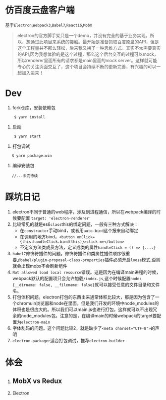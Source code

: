 # 仿百度云盘客户端
基于`Electron`,`Webpack3`,`Babel7`,`React16`,`MobX`

 > electron的官方脚手架只是一个demo，并没有完全的基于业务实现。所以，想通过此项目来系统的接触。最开始是准备抓取百度原盘的API，但是这个工程量并不那么轻松，后来我又换了一种思维方式。其实不太需要真实的API,因为我想体验的是这个过程，那么这个后台交互的过程可以mock，所以renderer里面所有的请求都是main里面的mock server。这样就可能专心的关注页面交互了，这个项目会持续不断的更新完善，有兴趣的可以一起加入进来！
# Dev
 1. fork仓库，安装依赖包
```shell
    $ yarn install
```
 1. 启动
```shell
    $ yarn start
```
 1. 打包调试
 ```shell
    $ yarn package:win 
 ```
 1. 编译安装包
 ```shell
    //...未完待续
 ```
# 踩坑日记
 1. electron不同于普通的web程序，涉及到进程通信，所以在webpack编译的时候要配置  `target: 'electron-renderer'`
 1. 比较常见的就是es6`class`this的绑定问题，一般有三种方式解决：
    - 在`constructor`手动bind，或者用`auto-bind`这个报来自动绑定
    - 在调用的地方bind，`<button onClick={this.handleClick.bind(this)}>click me</button>`
    - 不定义方法类成员方法，定义成类的属性`handleClick = () => {....}`
 1. `babel7`修饰符插件的问题。修饰符插件和类属性插件顺序很重要,`@babel/plugin-proposal-class-properties`插件必须开启`loose`模式,否则就会出现mobx不会刷新组件
 1. `Not allowed load local resource`错误。这是因为在编译main进程的时候，webpack默认的配置项只会允许加载`/index.js`,这个时候配置`node: {__dirname: false, __filename: false}`就可以接受任意的文件目录和文件名。
 1. 打包体积问题。electron打包的东西出来通常体积比较大，那是因为包含了一个chromuin浏览器和node在里面。但是我们开发的环境中node_modules的体积也是很庞大的。所以我们可以main.js也进行打包，这样就可以不出现冗余的node_modules包。注意的是，在编译main的时候webpack的target要配置为`electron-main`
 1. 字体乱码的问题。这个问题比较2，就是缺少了`<meta charset="UTF-8">`的声明
 1. `electron-packager`适合打包调试，推荐`electron-builder`

# 体会
 1. MobX vs Redux
    - 
 2. Electron 